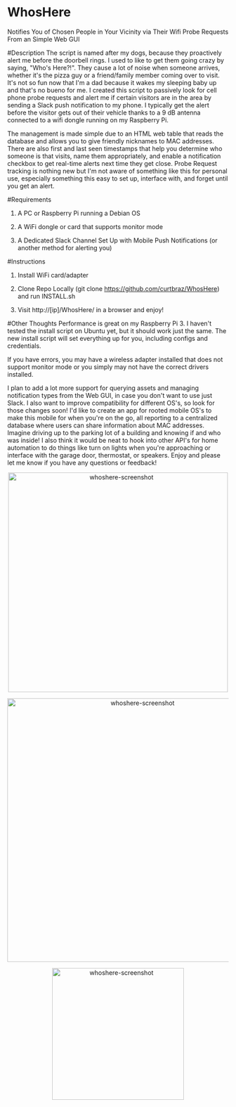 # WhosHere
Notifies You of Chosen People in Your Vicinity via Their Wifi Probe Requests From an Simple Web GUI

#Description
The script is named after my dogs, because they proactively alert me before the doorbell rings.  I used to like to get them going crazy by saying, "Who's Here?!". They cause a lot of noise when someone arrives, whether it's the pizza guy or a friend/family member coming over to visit.  It's not so fun now that I'm a dad because it wakes my sleeping baby up and that's no bueno for me.  I created this script to passively look for cell phone probe requests and alert me if certain visitors are in the area by sending a Slack push notification to my phone.  I typically get the alert before the visitor gets out of their vehicle thanks to a 9 dB antenna connected to a wifi dongle running on my Raspberry Pi.

The management is made simple due to an HTML web table that reads the database and allows you to give friendly nicknames to MAC addresses.  There are also first and last seen timestamps that help you determine who someone is that visits, name them appropriately, and enable a notification checkbox to get real-time alerts next time they get close.  Probe Request tracking is nothing new but I'm not aware of something like this for personal use, especially something this easy to set up, interface with, and forget until you get an alert.

#Requirements
1) A PC or Raspberry Pi running a Debian OS

2) A WiFi dongle or card that supports monitor mode

3) A Dedicated Slack Channel Set Up with Mobile Push Notifications (or another method for alerting you)

#Instructions
1) Install WiFi card/adapter

2) Clone Repo Locally (git clone https://github.com/curtbraz/WhosHere) and run INSTALL.sh

3) Visit http://[ip]/WhosHere/ in a browser and enjoy!

#Other Thoughts
Performance is great on my Raspberry Pi 3.  I haven't tested the install script on Ubuntu yet, but it should work just the same.  The new install script will set everything up for you, including configs and credentials.

If you have errors, you may have a wireless adapter installed that does not support monitor mode or you simply may not have the correct drivers installed.  

I plan to add a lot more support for querying assets and managing notification types from the Web GUI, in case you don't want to use just Slack.  I also want to improve compatibility for different OS's, so look for those changes soon!  I'd like to create an app for rooted mobile OS's to make this mobile for when you're on the go, all reporting to a centralized database where users can share information about MAC addresses.  Imagine driving up to the parking lot of a building and knowing if and who was inside!  I also think it would be neat to hook into other API's for home automation to do things like turn on lights when you're approaching or interface with the garage door, thermostat, or speakers.  Enjoy and please let me know if you have any questions or feedback!  


<p align="center"><img align="center" width="500" alt="whoshere-screenshot" src="https://cloud.githubusercontent.com/assets/17833760/14305192/e6076f6a-fb87-11e5-95c7-29b2404f10aa.jpg"></p>


<p align="center"><img align="center" width="600" alt="whoshere-screenshot" src="https://cloud.githubusercontent.com/assets/17833760/14305169/b0b43668-fb87-11e5-9231-a81e2d2828a6.png"></p>


<p align="center"><img align="center" width="300" alt="whoshere-screenshot" src="https://cloud.githubusercontent.com/assets/17833760/14305217/1fe3105e-fb88-11e5-920c-3fd7e1a5c001.png"></p>

